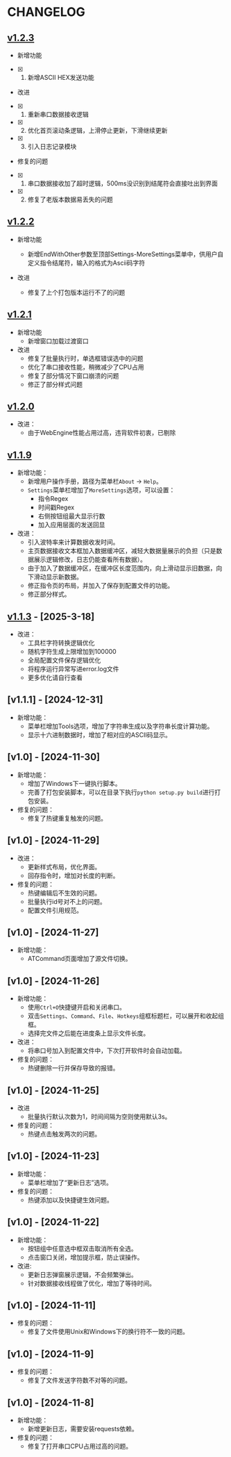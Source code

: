 # CHANGELOG

## [v1.2.3](https://github.com/iFishin/scom/releases)

- 新增功能
- [x] 1. 新增ASCII HEX发送功能

- 改进
- [x] 1. 重新串口数据接收逻辑
- [x] 2. 优化首页滚动条逻辑，上滑停止更新，下滑继续更新
- [x] 3. 引入日志记录模块

- 修复的问题
- [x] 1. 串口数据接收加了超时逻辑，500ms没识别到结尾符会直接吐出到界面
- [x] 2. 修复了老版本数据易丢失的问题

## [v1.2.2](https://github.com/iFishin/scom/releases)

- 新增功能
  - 新增EndWithOther参数至顶部Settings-MoreSettings菜单中，供用户自定义指令结尾符，输入的格式为Ascii码字符

- 改进
  - 修复了上个打包版本运行不了的问题

## [v1.2.1](https://github.com/iFishin/scom/releases)

- 新增功能
  - 新增窗口加载过渡窗口
- 改进
  - 修复了批量执行时，单选框错误选中的问题
  - 优化了串口接收性能，稍微减少了CPU占用
  - 修复了部分情况下窗口崩溃的问题
  - 修正了部分样式问题

## [v1.2.0](https://github.com/iFishin/scom/releases)

- 改进：
  - 由于WebEngine性能占用过高，违背软件初衷，已剔除

## [v1.1.9](https://github.com/iFishin/scom/releases)

- 新增功能：
  - 新增用户操作手册，路径为菜单栏`About` -> `Help`。
  - `Settings`菜单栏增加了`MoreSettings`选项，可以设置：
    - 指令Regex
    - 时间戳Regex
    - 右侧按钮组最大显示行数
    - 加入应用层面的发送回显
- 改进：
  - 引入波特率来计算数据收发时间。
  - 主页数据接收文本框加入数据缓冲区，减轻大数据量展示的负担（只是数据展示逻辑修改，日志仍能查看所有数据）。
  - 由于加入了数据缓冲区，在缓冲区长度范围内，向上滑动显示旧数据，向下滑动显示新数据。
  - 修正指令页的布局，并加入了保存到配置文件的功能。
  - 修正部分样式。

## [v1.1.3](https://github.com/iFishin/scom/releases) - [2025-3-18]

- 改进：
  - 工具栏字符转换逻辑优化
  - 随机字符生成上限增加到100000
  - 全局配置文件保存逻辑优化
  - 将程序运行异常写进error.log文件
  - 更多优化请自行查看

## [v1.1.1] - [2024-12-31]

- 新增功能：
  - 菜单栏增加Tools选项，增加了字符串生成以及字符串长度计算功能。
  - 显示十六进制数据时，增加了相对应的ASCII码显示。

## [v1.0] - [2024-11-30]

- 新增功能：
  - 增加了Windows下一键执行脚本。
  - 完善了打包安装脚本，可以在目录下执行`python setup.py build`进行打包安装。
- 修复的问题：
  - 修复了热键重复触发的问题。

## [v1.0] - [2024-11-29]

- 改进：
  - 更新样式布局，优化界面。
  - 回存指令时，增加对长度的判断。
- 修复的问题：
  - 热键编辑后不生效的问题。
  - 批量执行id号对不上的问题。
  - 配置文件引用规范。

## [v1.0] - [2024-11-27]

- 新增功能：
  - ATCommand页面增加了源文件切换。

## [v1.0] - [2024-11-26]

- 新增功能：
  - 使用`Ctrl+O`快捷键开启和关闭串口。
  - 双击`Settings`、`Command`、`File`、`Hotkeys`组框标题栏，可以展开和收起组框。
  - 选择完文件之后能在进度条上显示文件长度。
- 改进：
  - 将串口号加入到配置文件中，下次打开软件时会自动加载。
- 修复的问题：
  - 热键删除一行并保存导致的报错。

## [v1.0] - [2024-11-25]

- 改进
  - 批量执行默认次数为1，时间间隔为空则使用默认3s。
- 修复的问题：
  - 热键点击触发两次的问题。

## [v1.0] - [2024-11-23]

- 新增功能：
  - 菜单栏增加了“更新日志”选项。
- 修复的问题：
  - 热键添加以及快捷键生效问题。

## [v1.0] - [2024-11-22]

- 新增功能：
  - 按钮组中任意选中框双击取消所有全选。
  - 点击窗口关闭，增加提示框，防止误操作。
- 改进:
  - 更新日志弹窗展示逻辑，不会频繁弹出。
  - 针对数据接收线程做了优化，增加了等待时间。

## [v1.0] - [2024-11-11]

- 修复的问题：
  - 修复了文件使用Unix和Windows下的换行符不一致的问题。

## [v1.0] - [2024-11-9]

- 修复的问题：
  - 修复了文件发送字符数不对等的问题。

## [v1.0] - [2024-11-8]

- 新增功能：
  - 新增更新日志，需要安装requests依赖。
- 修复的问题：
  - 修复了打开串口CPU占用过高的问题。

